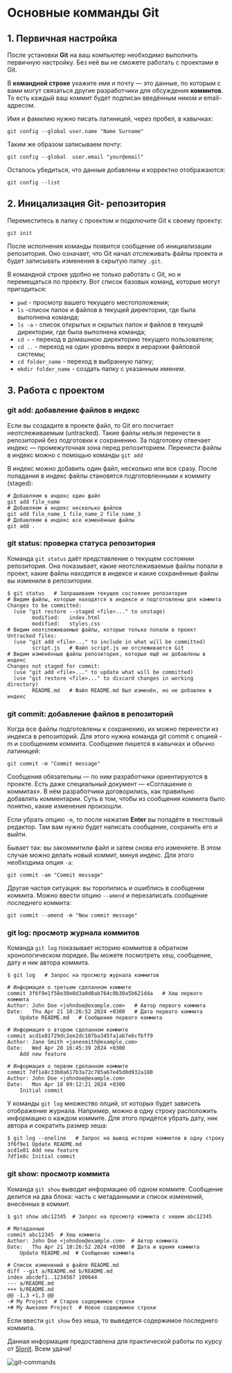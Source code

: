 # Основные комманды Git

## **1. Первичная настройка**

После установки **Git** на ваш компьютер необходимо выполнить первичную настройку. Без неё вы не сможете работать с проектами в Git.

В **командной строке** укажите имя и почту — это данные, по которым с вами могут связаться другие разработчики для обсуждения **коммитов**. То есть каждый ваш коммит будет подписан введённым ником и email-адресом.

Имя и фамилию нужно писать латиницей, через пробел, в кавычках:

`git config --global user.name "Name Surname"`

Таким же образом записываем почту:

`git config --global  user.email "your@email"`

Осталось убедиться, что данные добавлены и корректно отображаются:

`git config --list`

## **2. Иницализация Git- репозитория**

Переместитесь в папку с проектом и подключите Git к своему проекту:

`git init`

После исполнения команды появится сообщение об инициализации репозитория. Оно означает, что Git начал отслеживать файлы проекта и будет записывать изменения в скрытую папку `.git`.

В командной строке удобно не только работать с Git, но и перемещаться по проекту. Вот список базовых команд, которые могут пригодиться:

* `pwd` - просмотр вашего текущего местоположения;
* `ls` -список папок и файлов в текущей директории, где была выполнена команда;
* `ls -a` - список открытых и скрытых папок и файлов в текущей директории, где была выполнена команда;
* `cd ~` - переход в домашнюю директорию текущего пользователя;
* `cd ..` - переход на один уровень вверх в иерархии файловой системы;
* `cd folder_name` - переход в выбранную папку;
* `mkdir folder_name` - создать папку с указанным именем.

## **3. Работа с проектом**

### **git add: добавление файлов в индекс**

Если вы создадите в проекте файл, то Git его посчитает неотслеживаемым (untracked). Такие файлы нельзя перенести в репозиторий без подготовки к сохранению. За подготовку отвечает индекс — промежуточная зона перед репозиторием. Перенести файлы в индекс можно с помощью команды `git add`

В индекс можно добавить один файл, несколько или все сразу. После попадания в индекс файлы становятся подготовленными к коммиту (staged):

```
# Добавляем в индекс один файл
git add file_name
# Добавляем в индекс несколько файлов 
git add file_name_1 file_name_2 file_name_3
# Добавляем в индекс все изменённые файлы 
git add .
```

### **git status: проверка статуса репозитория**

Команда `git status` даёт представление о текущем состоянии репозитория. Она показывает, какие неотслеживаемые файлы попали в проект, какие файлы находятся в индексе и какие сохранённые файлы вы изменили в репозитории.

```
$ git status   # Запрашиваем текущее состояние репозитория
# Видим файлы, которые находятся в индексе и подготовлены для коммита
Changes to be committed:
  (use "git restore --staged <file>..." to unstage)
        modified:   index.html
        modified:   styles.css
# Видим неотслеживаемые файлы, которые только попали в проект
Untracked files:
  (use "git add <file>..." to include in what will be committed)
        script.js   # Файл script.js не отслеживается Git
# Видим изменённые файлы репозитория, которые ещё не добавлены в индекс 
Changes not staged for commit:
  (use "git add <file>..." to update what will be committed)
  (use "git restore <file>..." to discard changes in working directory)
        README.md   # Файл README.md был изменён, но не добавлен в индекс
```

### **git commit: добавление файлов в репозиторий**

Когда все файлы подготовлены к сохранению, их можно перенести из индекса в репозиторий. Для этого нужна команда git commit с опцией -m и сообщением коммита. Сообщение пишется в кавычках и обычно латиницей:

`git commit -m "Commit message"`

Сообщения обязательны — по ним разработчики ориентируются в проекте. Есть даже специальный документ — «Соглашение о коммитах». В нём разработчики договорились, как правильно добавлять комментарии. Суть в том, чтобы из сообщения коммита было понятно, какие изменения произошли.

Если убрать опцию `-m`, то после нажатия **Enter** вы попадёте в текстовый редактор. Там вам нужно будет написать сообщение, сохранить его и выйти.

Бывает так: вы закоммитили файл и затем снова его изменяете. В этом случае можно делать новый коммит, минуя индекс. Для этого необходима опция `-a`:

`git commit -am "Commit message"`

Другая частая ситуация: вы торопились и ошиблись в сообщении коммита. Можно ввести опцию `--amend` и перезаписать сообщение последнего коммита:

`git commit --amend -m "New commit message"`

### **git log: просмотр журнала коммитов**

Команда `git log` показывает историю коммитов в обратном хронологическом порядке. Вы можете посмотреть хеш, сообщение, дату и ник автора коммита.

```
$ git log   # Запрос на просмотр журнала коммитов

# Информация о третьем сделанном коммите
commit 3f6f9e1f58e30e0d3a0d0ab764c0b30a5b621d4a   # Хеш первого коммита
Author: John Doe <johndoe@example.com>   # Автор первого коммита
Date:   Thu Apr 21 10:26:52 2024 +0300   # Дата первого коммита
    Update README.md   # Сообщение первого коммита

# Информация о втором сделанном коммите
commit acd1e81729dc2ee2dc107ba345fa1ab7e6cfbff9
Author: Jane Smith <janesmith@example.com>
Date:   Wed Apr 20 16:45:39 2024 +0300
    Add new feature

# Информация о первом сделанном коммите
commit 7df1e8c33b0a617b3a72c785a67e45d0d932a180
Author: John Doe <johndoe@example.com>
Date:   Mon Apr 18 09:12:21 2024 +0300
    Initial commit
```

У команды `git log` множество опций, от которых будет зависеть отображение журнала. Например, можно в одну строку расположить информацию о каждом коммите. Для этого придётся убрать дату, ник автора и сократить размер хеша:

```
$ git log --oneline   # Запрос на вывод истории коммитов в одну строку
3f6f9e1 Update README.md
acd1e81 Add new feature
7df1e8c Initial commit
```

### **git show: просмотр коммита**

Команда `git show` выводит информацию об одном коммите. Сообщение делится на два блока: часть с метаданными и список изменений, внесённых в коммит.

```
$ git show abc12345  # Запрос на просмотр коммита с хешем abc12345

# Метаданные
commit abc12345  # Хеш коммита
Author: John Doe <johndoe@example.com>  # Автор коммита
Date:   Thu Apr 21 10:26:52 2024 +0300  # Дата и время коммита
    Update README.md  # Сообщение коммита

# Список изменений в файле README.md
diff --git a/README.md b/README.md
index abcdef1..1234567 100644
--- a/README.md
+++ b/README.md
@@ -1,3 +1,3 @@
-# My Project  # Старое содержимое строки
+# My Awesome Project  # Новое содержимое строки
```

Если ввести `git show` без хеша, то выведется содержимое последнего коммита.


Данная информация предоставлена для практической работы по курсу от [Slonit](https://slonit.ru/). Всем удачи!

![git-commands](https://bdolife.ru/wp-content/uploads/2021/08/1cprog.jpg)
